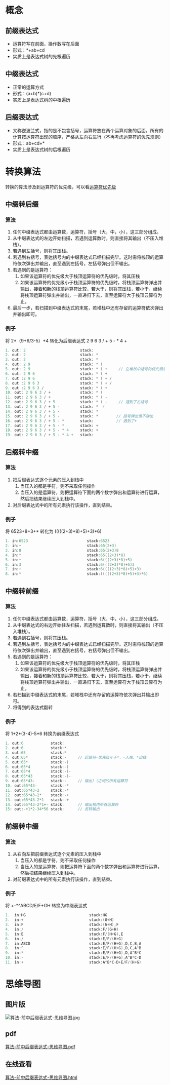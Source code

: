 # 概念
## 前缀表达式

- 运算符写在前面，操作数写在后面
- 形式：*+ab+cd
- 实质上是表达式树的先根遍历

## 中缀表达式

- 正常的运算方式
- 形式：(a+b)*(c+d)
- 实质上是表达式树的中根遍历

## 后缀表达式

- 又称逆波兰式，指的是不包含括号，运算符放在两个运算对象的后面，所有的计算按运算符出现的顺序，严格从左向右进行（不再考虑运算符的优先规则）
- 形式：ab+cd+*
- 实质上是表达式树的后根遍历

# 转换算法

转换的算法涉及到运算符的优先级，可以看[运算符优先级](https://cnymw.github.io/GolangStudy/docs/go-基础.html)

## 中缀转后缀
### 算法

1. 任何中缀表达式都由运算数，运算符，括号（大，中，小），这三部分组成。
2. 从中缀表达式的左边开始扫描，若遇到运算数时，则直接将其输出（不压入堆栈）。
3. 若遇到左括号，则将其压栈。
4. 若遇到右括号，表达括号内的中缀表达式已经扫描完毕。这时需将栈顶的运算符依次弹出并输出，直至遇到左括号，左括号弹出但不输出。
5. 若遇到的是运算符：
    1. 如果该运算符的优先级大于栈顶运算符的优先级时，将其压栈
    2. 如果该运算符的优先级小于栈顶运算符的优先级时，将栈顶运算符弹出并输出，接着和新的栈顶运算符比较，若大于，则将其压栈，若小于，继续将栈顶运算符弹出并输出，一直递归下去，直至运算符大于栈顶云算符为止。
6. 最后一步，若扫描到中缀表达式的末尾，若堆栈中还有存留的运算符依次弹出并输出即可。

### 例子

将 2*（9+6/3-5）+4 转化为后缀表达式 2 9 6 3 / + 5 -  * 4 +

```go
1. out: 2                        stack:
2. out: 2                        stack: *
3. out: 2                        stack: *
4. out: 2 9                      stack: * (
5. out: 2 9                      stack: * ( +     // 在堆栈中括号的优先级最低
6. out: 2 9 6                    stack: * ( +
7. out :2 9 6                    stack: * ( + /
8. out :2 9 6 3                  stack: * ( + /
9. out :2 9 6 3 /                stack: * ( +
10. out: 2 9 6 3 / +             stack: * (
11. out: 2 9 6 3 / +             stack: * ( -
12. out: 2 9 6 3 / + 5           stack: * ( -     // 遇到了右括号
13. out: 2 9 6 3 / + 5 -         stack: *  ( 
14. out: 2 9 6 3 / + 5 -         stack: *
15. out: 2 9 6 3 / + 5 -         stack: *        // 括号弹出但不输出
16. out: 2 9 6 3 / + 5 - *       stack:          // 遇到了+
17. out: 2 9 6 3 / + 5 - *       stack: +
18. out: 2 9 6 3 / + 5 - * 4     stack: +
19. out: 2 9 6 3 / + 5 - * 4 +   stack:
```


## 后缀转中缀
### 算法

1. 把后缀表达式逐个元素的压入到栈中
    1. 当压入的都是字符，则不采取任何操作
    2. 当压入的是运算符，则把运算符下面的两个数字弹出和运算符进行运算，然后把结果继续压入到栈中。
2. 对后缀表达式中的所有元素执行该操作，直到结束。

### 例子

将 6523+8\+3+* 转化为 (((((2+3)*8)+5)+3)*6) 
```go
1. in:6523                          stack:6523
2. in:+                             stack:65(2+3)                       // 弹出 3，2，得到结果(2+3)，入栈
3. in:8                             stack:65(2+3)8
4. in:*                             stack:65((2+3)*8)                   // 弹出（2+3），8，得到结果（（2+3）*8），入栈
5. in:+                             stack:6(((2+3)*8)+5)                // 弹出（（2+3）*8），5，得到结果(((2+3)*8)+5)，入栈
6. in:3                             stack:6(((2+3)*8)+5)3
7. in:+                             stack:6((((2+3)*8)+5)+3)            // 弹出(((2+3)*8)+5)，3，得到结果((((2+3)*8)+5)+3)，入栈
8. in:*                             stack:(((((2+3)*8)+5)+3)*6)         // 弹出((((2+3)*8)+5)+3)，6，得到结果(((((2+3)*8)+5)+3)*6)
```

## 中缀转前缀
### 算法

1. 任何中缀表达式都由运算数，运算符，括号（大，中，小），这三部分组成。
2. 从中缀表达式的右边开始往左扫描，若遇到运算数时，则直接将其输出（不压入堆栈）。
3. 若遇到右括号，则将其压栈。
4. 若遇到左括号，表达括号内的中缀表达式已经扫描完毕。这时需将栈顶的运算符依次弹出并输出，直至遇到右括号，右括号弹出但不输出。
5. 若遇到的是运算符：
    1. 如果该运算符的优先级大于栈顶运算符的优先级时，将其压栈
    2. 如果该运算符的优先级小于栈顶运算符的优先级时，将栈顶运算符弹出并输出，接着和新的栈顶运算符比较，若大于，则将其压栈，若小于，继续将栈顶运算符弹出并输出，一直递归下去，直至运算符大于栈顶云算符为止。
6. 若扫描到中缀表达式的末尾，若堆栈中还有存留的运算符依次弹出并输出即可。
7. 将得到的表达式翻转

### 例子

将 1+2*(3-4)-5*6 转换为前缀表达式

```go
1. out:6            stack:
2. out:6            stack:*
3. out:65           stack:*
4. out:65*          stack:-     // 运算符-优先级小于*，-入栈，*出栈
5. out:65*          stack:-)
6. out:65*4         stack:-)
7. out:65*4         stack:-)-
8. out:65*43        stack:-)-
9. out:65*43-       stack:-     // 输出）（之间的所有运算符
10. out:65*43-      stack:-*
11. out:65*43-2     stack:-*
12. out:65*43-2*    stack:-+
13. out:65*43-2*1   stack:-+
14. out:65*43-2*1+- stack:      // 输出栈内所有运算符
15: out:-+1*2-34*56 stack:      // 反转输出
```

## 前缀转中缀
### 算法

1. 从右向左把前缀表达式逐个元素的压入到栈中
    1. 当压入的都是字符，则不采取任何操作
    2. 当压入的是运算符，则把运算符下面的两个数字弹出和运算符进行运算，然后把结果继续压入到栈中。
2. 对前缀表达式中的所有元素执行该操作，直到结束。

### 例子

将 +-*^ABCD/E/F+GH 转换为中缀表达式

```go
1.  in:HG                            stack:HG
2.  in:+                             stack:(G+H)                      
3.  in:F                             stack:(G+H),F
4.  in:/                             stack:F/(G+H)                   
5.  in:E                             stack:F/(H+G),E            
6.  in:/                             stack:E/F/(H+G)
7.  in:ABCD                          stack:E/F/(H+G),D,C,B,A           
8.  in:^                             stack:E/F/(H+G),D,C,A^B         
9.  in:*                             stack:E/F/(H+G),D,A^B*C
10. in:-                             stack:E/F/(H+G),A^B*C-D
11. in:+                             stack:A^B*C-D+E/F/(H+G)
```

# 思维导图

## 图片版

![算法-前中后缀表达式-思维导图.jpg](https://golangstudy-1301931916.cos.ap-shanghai.myqcloud.com/img/算法-前中后缀表达式-思维导图.jpg)

## pdf

[算法-前中后缀表达式-思维导图.pdf](https://golangstudy-1301931916.cos.ap-shanghai.myqcloud.com/img/算法-前中后缀表达式-思维导图.pdf)

## 在线查看

[算法-前中后缀表达式-思维导图.html](https://golangstudy-1301931916.cos.ap-shanghai.myqcloud.com/img/算法-前中后缀表达式-思维导图.html)
